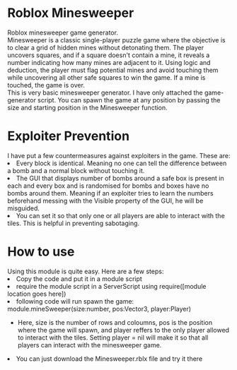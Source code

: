<h1 align="centre">Roblox Minesweeper</h1>
Roblox minesweeper game generator.
<br>Minesweeper is a classic single-player puzzle game where the objective is to clear a grid of hidden mines without detonating them. The player uncovers squares, and if a square doesn't contain a mine, it reveals a number indicating how many mines are adjacent to it. Using logic and deduction, the player must flag potential mines and avoid touching them while uncovering all other safe squares to win the game. If a mine is touched, the game is over.
<br>This is very basic minesweeper generator. I have only attached the game-generator script. You can spawn the game at any position by passing the size and starting position in the Minesweeper function.
<h1 align="centre">Exploiter Prevention</h1>
I have put a few countermeasures against exploiters in the game. These are:
<li>Every block is identical. Meaning no one can tell the difference between a bomb and a normal block without touching it.</li>
<li>The GUI that displays number of bombs around a safe box is present in each and every box and is randomised for bombs and boxes have no bombs around them. Meaning if an exploiter tries to learn the numbers beforehand messing with the Visible property of the GUI, he will be misguided.</li>
<li>You can set it so that only one or all players are able to interact with the tiles. This is helpful in preventing sabotaging.</li>
<h1 align="centre">How to use</h1>
Using this module is quite easy. Here are a few steps:
<li>Copy the code and put it in a module script</li>
<li>require the module script in a ServerScript using require([module location goes here])</li>
<li>following code will run spawn the game: module.mineSweeper(size:number, pos:Vector3, player:Player)</li>
<ul><li>Here, size is the number of rows and coloumns, pos is the position where the game will spawn, and player reffers to the only player allowed to interact with the tiles. Setting player = nil will make it so that all players can interact with the minesweeper game.</li></ul>
<li>You can just download the Minesweeper.rblx file and try it there</li>

